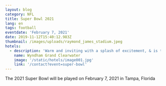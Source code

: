 ```yaml
---
layout: blog
category: NFL
title: Super Bowl 2021
lang: en
tags: football
eventdate: 'February 7, 2021'
date: 2019-11-12T15:40:12.983Z
thumbnail: /images/uploads/raymond_james_stadium.jpeg
hotels:
  - description: 'Warm and inviting with a splash of excitement, & is the newest hotel lining the scenic Gulf shore.'
    name: Wyndham Grand Clearwater
    image: '/static/hotels/image001.jpg'
    link: '/contact?event=super-bowl'
---
```

The 2021 Super Bowl will be played on February 7, 2021 in Tampa, Florida
